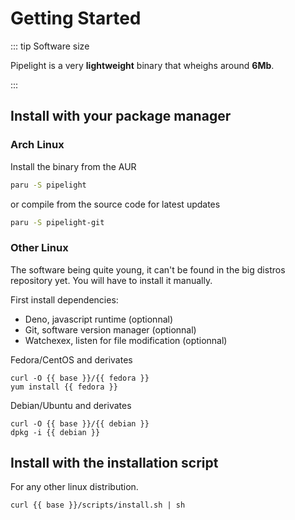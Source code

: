 <script lang="ts" setup>
const base = "https://packages.pipelight.dev";
const debian = `pipelight-${import.meta.env.VITE_GIT_VERSION}.deb`;
const archlinux = `pipelight-${import.meta.env.VITE_GIT_VERSION}.pkg.tar.zst`;
const fedora = `pipelight-${import.meta.env.VITE_GIT_VERSION}.rpm`;
</script>

# Getting Started

::: tip Software size

Pipelight is a very **lightweight** binary that wheighs around **6Mb**.

:::

## Install with your package manager

### Arch Linux

Install the binary from the AUR

```sh
paru -S pipelight
```

or compile from the source code for latest updates

```sh
paru -S pipelight-git
```

### Other Linux

The software being quite young, it can't be found in the big distros repository yet.
You will have to install it manually.

First install dependencies:

- Deno, javascript runtime (optionnal)
- Git, software version manager (optionnal)
- Watchexex, listen for file modification (optionnal)

Fedora/CentOS and derivates

```sh-vue
curl -O {{ base }}/{{ fedora }}
yum install {{ fedora }}
```

Debian/Ubuntu and derivates

```sh-vue
curl -O {{ base }}/{{ debian }}
dpkg -i {{ debian }}
```

## Install with the installation script <Badge type="warning" text="beta" />

For any other linux distribution.

```sh-vue
curl {{ base }}/scripts/install.sh | sh
```
